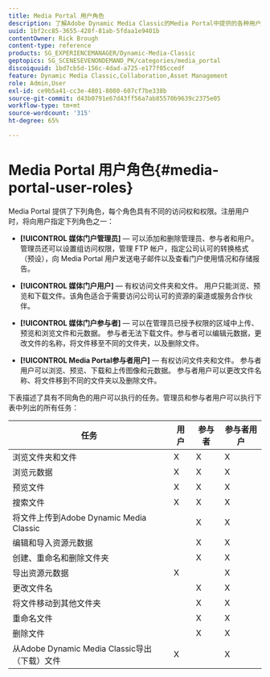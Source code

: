 ```yaml
---
title: Media Portal 用户角色
description: 了解Adobe Dynamic Media Classic的Media Portal中提供的各种用户角色。
uuid: 1bf2cc85-3655-428f-81ab-5fdaa1e9401b
contentOwner: Rick Brough
content-type: reference
products: SG_EXPERIENCEMANAGER/Dynamic-Media-Classic
geptopics: SG_SCENESEVENONDEMAND_PK/categories/media_portal
discoiquuid: 1bd7cb5d-156c-4dad-a725-e177f05ccedf
feature: Dynamic Media Classic,Collaboration,Asset Management
role: Admin,User
exl-id: ce9b5a41-cc3e-4801-8080-607cf7be338b
source-git-commit: d43b0791e67d43ff56a7ab85570b9639c2375e05
workflow-type: tm+mt
source-wordcount: '315'
ht-degree: 65%

---
```


# Media Portal 用户角色{#media-portal-user-roles}

Media Portal 提供了下列角色，每个角色具有不同的访问权和权限。注册用户时，将向用户指定下列角色之一：

* **[!UICONTROL 媒体门户管理员]**  — 可以添加和删除管理员、参与者和用户。 管理员还可以设置组访问权限，管理 FTP 帐户，指定公司认可的转换格式（预设），向 Media Portal 用户发送电子邮件以及查看门户使用情况和存储报告。

* **[!UICONTROL 媒体门户用户]**  — 有权访问文件夹和文件。 用户只能浏览、预览和下载文件。该角色适合于需要访问公司认可的资源的渠道或服务合作伙伴。

* **[!UICONTROL 媒体门户参与者]**  — 可以在管理员已授予权限的区域中上传、预览和浏览文件和元数据。 参与者无法下载文件。参与者可以编辑元数据，更改文件的名称，将文件移至不同的文件夹，以及删除文件。

* **[!UICONTROL Media Portal参与者用户]**  — 有权访问文件夹和文件。 参与者用户可以浏览、预览、下载和上传图像和元数据。 参与者用户可以更改文件名称、将文件移到不同的文件夹以及删除文件。

下表描述了具有不同角色的用户可以执行的任务。管理员和参与者用户可以执行下表中列出的所有任务：

| 任务 | 用户 | 参与者 | 参与者用户 |
| --- | --- | --- | --- |
| 浏览文件夹和文件 | X | X | X |
| 浏览元数据 | X | X | X |
| 预览文件 | X | X | X |
| 搜索文件 | X | X | X |
| 将文件上传到Adobe Dynamic Media Classic |  | X | X |
| 编辑和导入资源元数据 |  | X | X |
| 创建、重命名和删除文件夹 |  | X | X |
| 导出资源元数据 | X |  | X |
| 更改文件名 |  | X | X |
| 将文件移动到其他文件夹 |  | X | X |
| 重命名文件 |  | X | X |
| 删除文件 |  | X | X |
| 从Adobe Dynamic Media Classic导出（下载）文件 | X |  | X |
